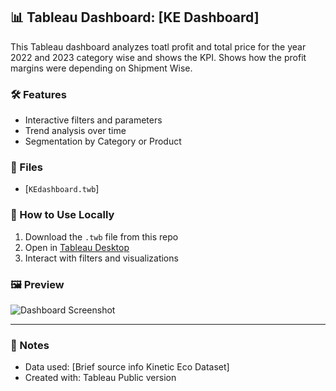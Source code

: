## 📊 Tableau Dashboard: [KE Dashboard]

This Tableau dashboard analyzes toatl profit and total price for the year 2022 and 2023 category wise and shows the KPI.
Shows how the profit margins were depending on Shipment Wise.

### 🛠 Features
- Interactive filters and parameters
- Trend analysis over time
- Segmentation by Category or Product

### 📁 Files
- [`KEdashboard.twb`]

### 🧭 How to Use Locally
1. Download the `.twb` file from this repo
2. Open in [Tableau Desktop](https://www.tableau.com/products/desktop)
3. Interact with filters and visualizations

### 🖼️ Preview
![Dashboard Screenshot](TableauImages)

---

### 📝 Notes
- Data used: [Brief source info Kinetic Eco Dataset]
- Created with: Tableau Public version
